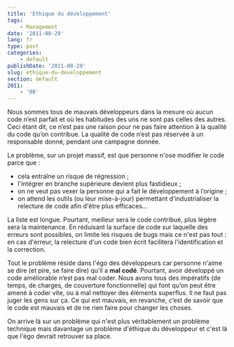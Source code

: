 ```yaml
---
title: 'Ethique du développement'
tags:
    - Management
date: '2011-08-29'
lang: fr
type: post
categories:
    - default
publishDate: '2011-08-29'
slug: ethique-du-developpement
section: default
2011:
    - '08'
---
```


Nous sommes tous de mauvais développeurs dans la mesure où aucun code n’est parfait et où les habitudes des uns ne sont pas celles des autres. Ceci étant dit, ce n’est pas une raison pour ne pas faire attention à la qualité du code qu’on contribue. La qualité de code n’est pas réservée à un responsable donné, pendant une campagne donnée.

<!--more-->

Le problème, sur un projet massif, est que personne n'ose modifier le code parce que :

*   cela entraîne un risque de régression ;
*   l'intégrer en branche supérieure devient plus fastidieux ;
*   on ne veut pas vexer la personne qui a fait le développement à l’origine ;
*   on attend les outils (ou leur mise-à-jour) permettant d'industrialiser la relecture de code afin d'être plus efficaces...

La liste est longue. Pourtant, meilleur sera le code contribué, plus légère sera la maintenance. En réduisant la surface de code sur laquelle des erreurs sont possibles, on limite les risques de bugs mais ce n'est pas tout&nbsp;: en cas d'erreur, la relecture d'un code bien écrit facilitera l'identification et la correction.

Tout le problème réside dans l'égo des développeurs car personne n'aime se dire (et pire, se faire dire) qu’il a **mal codé**. Pourtant, avoir développé un code améliorable n’est pas mal coder. Nous avons tous des impératifs (de temps, de charges, de couverture fonctionnelle) qui font qu’on peut être amené à coder vite, ou à mal nettoyer des éléments superflus. Il ne faut pas juger les gens sur ça. Ce qui est mauvais, en revanche, c’est de savoir que le code est mauvais et de ne rien faire pour changer les choses.

On arrive là sur un problème qui n'est plus véritablement un problème technique mais davantage un problème d'éthique du développeur et c'est là que l'égo devrait retrouver sa place.
